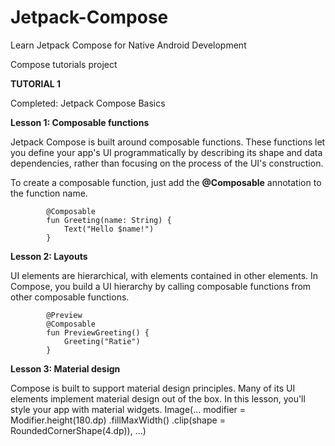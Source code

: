 # Jetpack-Compose
Learn Jetpack Compose for Native Android Development

Compose tutorials project


**TUTORIAL 1**

Completed: Jetpack Compose Basics

**Lesson 1: Composable functions**

Jetpack Compose is built around composable functions. These functions let you define your app's UI programmatically by describing its shape and data dependencies, rather than focusing on the process of the UI's construction. 

To create a composable function, just add the **@Composable** annotation to the function name.

            @Composable
            fun Greeting(name: String) {
                Text("Hello $name!")
            }

**Lesson 2: Layouts**

UI elements are hierarchical, with elements contained in other elements. In Compose, you build a UI hierarchy by calling composable functions from other composable functions.

            @Preview
            @Composable
            fun PreviewGreeting() {
                Greeting("Ratie")
            }
            

**Lesson 3: Material design**

Compose is built to support material design principles. Many of its UI elements implement material design out of the box. In this lesson, you'll style your app with material widgets.
            Image(...
            modifier = Modifier.height(180.dp)
                .fillMaxWidth()
                .clip(shape = RoundedCornerShape(4.dp)),
            ...)
        



